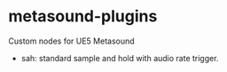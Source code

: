# metasound-plugins
Custom nodes for UE5 Metasound

- sah: standard sample and hold with audio rate trigger.
